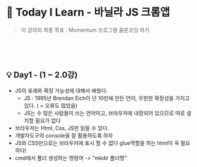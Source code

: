 # 📓 Today I Learn - 바닐라 JS 크롬앱
> 이 강의의 최종 목표 : Momentum 프로그램 클론코딩 하기  


<br/>
<br/>
<br/>  

## 💡 Day1 - (1 ~ 2.0강)

- JS의 유래와 확장 가능성에 대해서 배웠다.  
    - JS : 1995년 Brendan Eich이 단 10만에 만든 언어, 무한한 확장성을 가지고 있다. ( = 오류도 많았음)
    - JS는 수 많은 사람들이 쓰는 언어이고, 브라우저에 내장되어 있으므로 따로 설치할 필요가 없다
- 브라우저는 Html, Css, JS만 읽을 수 있다.   
- 개발자도구의 console을 잘 활용하도록 하자
- JS와 CSS만으로는 브라우저에 표시 할 수 없다 glue역할을 하는 html이 꼭 필요하다!
- cmd에서 폴더 생성하는 명령어 -> "mkdir 폴더명"
